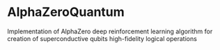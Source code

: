 # AlphaZeroQuantum
Implementation of AlphaZero deep reinforcement learning algorithm for creation of  superconductive qubits high-fidelity logical operations
